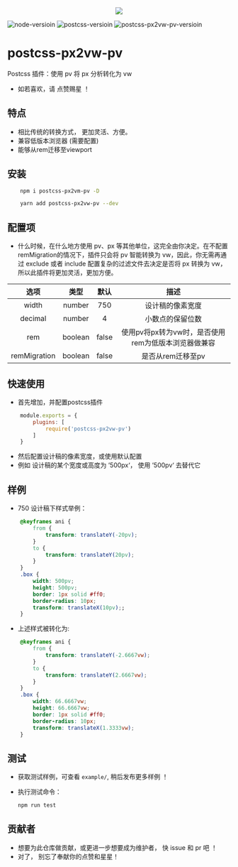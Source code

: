 <div style="text-align: center;">
    <img src="http://geekgan.top/static/img/pv.png">
</div>

![node-versioin](https://img.shields.io/badge/node-v10+-blue)
![postcss-versioin](https://img.shields.io/badge/postcss-v7.0-blue)
![postcss-px2vw-pv-versioin](https://img.shields.io/badge/postcss--px2vw--pv-v1.1-blue)

# postcss-px2vw-pv

Postcss 插件：使用 pv 将 px 分析转化为 vw

* 如若喜欢，请 点赞赐星 ！

## 特点

* 相比传统的转换方式， 更加灵活、方便。
* 兼容低版本浏览器 (需要配置)
* 能够从rem迁移至viewport


## 安装

```bash
    npm i postcss-px2vm-pv -D
```

```bash
    yarn add postcss-px2vw-pv --dev
```

## 配置项

* 什么时候，在什么地方使用 pv、px 等其他单位，这完全由你决定。在不配置remMigration的情况下，插件只会将 pv 智能转换为 vw，因此，你无需再通过 exclude 或者 include 配置复杂的过滤文件去决定是否将 px 转换为 vw，所以此插件将更加灵活，更加方便。

| 选项 | 类型 | 默认 | 描述 |
|:---:|:---:|:---:|:---:|
| width | number | 750 | 设计稿的像素宽度 |
| decimal | number | 4 | 小数点的保留位数 |
| rem | boolean | false | 使用pv将px转为vw时，是否使用rem为低版本浏览器做兼容 |
| remMigration | boolean | false | 是否从rem迁移至pv |

## 快速使用

* 首先增加，并配置postcss插件

```js
    module.exports = {
        plugins: [
            require('postcss-px2vw-pv')
        ]
    }
```

* 然后配置设计稿的像素宽度，或使用默认配置
* 例如 设计稿的某个宽度或高度为 ’500px‘， 使用 ’500pv‘ 去替代它

## 样例

* 750 设计稿下样式举例：

```css
    @keyframes ani {
        from {
            transform: translateY(-20pv);
        }
        to {
            transform: translateY(20pv);
        }
    }
    .box {
        width: 500pv;
        height: 500pv;
        border: 1px solid #ff0;
        border-radius: 10px;
        transform: translateX(10pv);;
    }
```

* 上述样式被转化为:

```css
    @keyframes ani {
        from {
            transform: translateY(-2.6667vw);
        }
        to {
            transform: translateY(2.6667vw);
        }
    }
    .box {
        width: 66.6667vw;
        height: 66.6667vw;
        border: 1px solid #ff0;
        border-radius: 10px;
        transform: translateX(1.3333vw);
    }
```

## 测试

* 获取测试样例，可查看 `example/`, 稍后发布更多样例 ！
* 执行测试命令：

    ```bash
    npm run test
    ```

## 贡献者

* 想要为此仓库做贡献，或更进一步想要成为维护者， 快 issue 和 pr 吧 ！
* 对了， 别忘了奉献你的点赞和星星！
